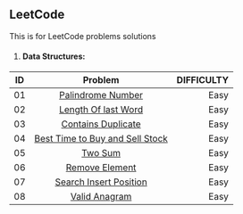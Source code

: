 ## LeetCode
This is for LeetCode problems solutions

1. #### Data Structures:

| ID     | Problem                                                                                                                       | DIFFICULTY  |
| -------|:-----------------------------------------------------------------------------------------------------------------------------:| -----------:|
| 01     | [Palindrome Number](https://github.com/RawanHamza/LeetCode/blob/main/DataStructures/Palindrome%20Number.js)        | Easy        |
| 02     | [Length Of last Word](https://github.com/RawanHamza/LeetCode/blob/main/DataStructures/lengthOfLastWord.js)        | Easy        |
| 03     | [Contains Duplicate](https://github.com/RawanHamza/LeetCode/blob/main/DataStructures/containsDuplicate.js)        | Easy        |
| 04     | [Best Time to Buy and Sell Stock](https://github.com/RawanHamza/LeetCode/blob/main/DataStructures/Best%20TimetoBuyandSellStock.js)        | Easy        |
| 05     | [Two Sum](https://github.com/RawanHamza/LeetCode/blob/main/DataStructures/TwoSum.js)        | Easy        |
| 06     | [Remove Element](https://github.com/RawanHamza/LeetCode/blob/main/DataStructures/removeElement.js)        | Easy        |
| 07     | [Search Insert Position](https://github.com/RawanHamza/LeetCode/tree/main/DataStructures)        | Easy        |
| 08     | [Valid Anagram](https://github.com/RawanHamza/LeetCode/blob/main/DataStructures/ValidAnagram.js)        | Easy        |

